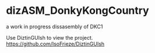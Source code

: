 # dizASM_DonkyKongCountry
a work in progress dissasembly of DKC1

Use DiztinGUIsh to view the project. https://github.com/IsoFrieze/DiztinGUIsh
